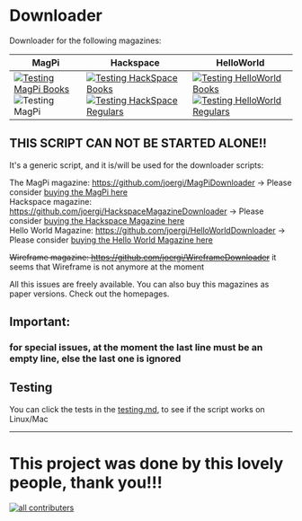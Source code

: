 # Downloader

Downloader for the following magazines:

| MagPi                                                                                                                                                                                                             | Hackspace                                                                                                                                                                                                                                | HelloWorld                                                                                                                                                                                                                                   |
|-------------------------------------------------------------------------------------------------------------------------------------------------------------------------------------------------------------------|------------------------------------------------------------------------------------------------------------------------------------------------------------------------------------------------------------------------------------------|----------------------------------------------------------------------------------------------------------------------------------------------------------------------------------------------------------------------------------------------|
| [![Testing MagPi Books](https://github.com/joergi/downloader/actions/workflows/testing-magpi-books.yml/badge.svg)](https://github.com/joergi/downloader/actions/workflows/testing-magpi-books.yml)     ![Testing MagPi](https://github.com/joergi/downloader/workflows/Testing%20MagPi%20Regular/badge.svg) | [![Testing HackSpace Books](https://github.com/joergi/downloader/actions/workflows/testing-hackspace-books.yml/badge.svg)](https://github.com/joergi/downloader/actions/workflows/testing-hackspace-books.yml)  [![Testing HackSpace Regulars](https://github.com/joergi/downloader/actions/workflows/testing-hackspace-regulars.yml/badge.svg)](https://github.com/joergi/downloader/actions/workflows/testing-hackspace-regulars.yml) | [![Testing HelloWorld Books](https://github.com/joergi/downloader/actions/workflows/testing-hello-world-books.yml/badge.svg)](https://github.com/joergi/downloader/actions/workflows/testing-hello-world-books.yml)  [![Testing HelloWorld Regulars](https://github.com/joergi/downloader/actions/workflows/testing-hello-world-regulars.yml/badge.svg)](https://github.com/joergi/downloader/actions/workflows/testing-hello-world-regulars.yml) |


## THIS SCRIPT CAN NOT BE STARTED  ALONE!!
It's a generic script, and it is/will be used for the downloader scripts:

The MagPi magazine: https://github.com/joergi/MagPiDownloader -> Please consider [buying the MagPi here](https://magpi.raspberrypi.com/)    
Hackspace magazine: https://github.com/joergi/HackspaceMagazineDownloader -> Please consider [buying the Hackspace Magazine here](https://hackspace.raspberrypi.com/)    
Hello World Magazine: https://github.com/joergi/HelloWorldDownloader -> Please consider [buying the Hello World Magazine here](https://helloworld.cc)    

~~Wireframe magazine: https://github.com/joergi/WireframeDownloader~~ it seems that Wireframe is not anymore at the moment

All this issues are freely available. You can also buy this magazines as paper versions. Check out the homepages.

## Important:
### for special issues, at the moment the last line must be an empty line, else the last one is ignored

## Testing
You can click the tests in the [testing.md](testing.md), to see if the script works on Linux/Mac

---
# This project was done by this lovely people, thank you!!!
<a href="https://github.com/joergi/downloader/graphs/contributors">
<img alt="all contributers" src="https://contrib.rocks/image?repo=joergi/downloader" />
</a>
